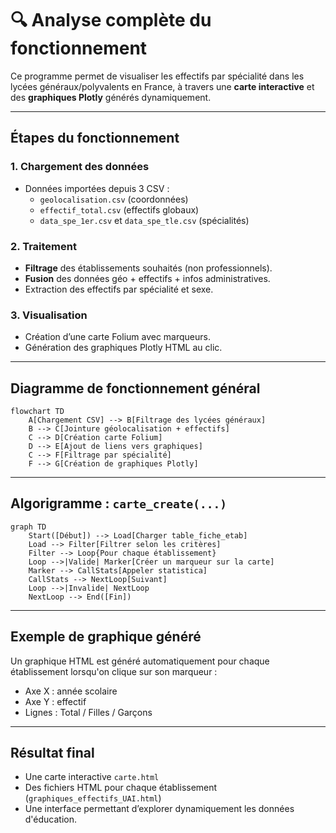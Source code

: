 # 🔍 Analyse complète du fonctionnement

Ce programme permet de visualiser les effectifs par spécialité dans les lycées généraux/polyvalents en France, à travers une **carte interactive** et des **graphiques Plotly** générés dynamiquement.

---

## Étapes du fonctionnement

### 1. Chargement des données
- Données importées depuis 3 CSV :
  - `geolocalisation.csv` (coordonnées)
  - `effectif_total.csv` (effectifs globaux)
  - `data_spe_1er.csv` et `data_spe_tle.csv` (spécialités)

### 2. Traitement
- **Filtrage** des établissements souhaités (non professionnels).
- **Fusion** des données géo + effectifs + infos administratives.
- Extraction des effectifs par spécialité et sexe.

### 3. Visualisation
- Création d’une carte Folium avec marqueurs.
- Génération des graphiques Plotly HTML au clic.

---

## Diagramme de fonctionnement général

```mermaid
flowchart TD
    A[Chargement CSV] --> B[Filtrage des lycées généraux]
    B --> C[Jointure géolocalisation + effectifs]
    C --> D[Création carte Folium]
    D --> E[Ajout de liens vers graphiques]
    C --> F[Filtrage par spécialité]
    F --> G[Création de graphiques Plotly]
````

---

## Algorigramme : `carte_create(...)`

```mermaid
graph TD
    Start([Début]) --> Load[Charger table_fiche_etab]
    Load --> Filter[Filtrer selon les critères]
    Filter --> Loop{Pour chaque établissement}
    Loop -->|Valide| Marker[Créer un marqueur sur la carte]
    Marker --> CallStats[Appeler statistica]
    CallStats --> NextLoop[Suivant]
    Loop -->|Invalide| NextLoop
    NextLoop --> End([Fin])
```

---

## Exemple de graphique généré

Un graphique HTML est généré automatiquement pour chaque établissement lorsqu'on clique sur son marqueur :

* Axe X : année scolaire
* Axe Y : effectif
* Lignes : Total / Filles / Garçons

---

## Résultat final

* Une carte interactive `carte.html`
* Des fichiers HTML pour chaque établissement (`graphiques_effectifs_UAI.html`)
* Une interface permettant d’explorer dynamiquement les données d'éducation.


